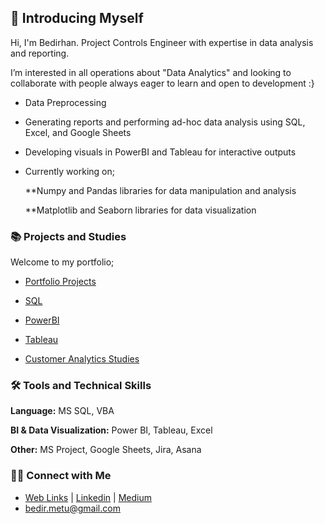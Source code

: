 
## 👋 Introducing Myself

Hi, I'm Bedirhan. Project Controls Engineer with expertise in data analysis and reporting. 

I’m interested in all operations about "Data Analytics" and looking to collaborate with people always eager to learn and open to development :}

- Data Preprocessing 
- Generating reports and performing ad-hoc data analysis using SQL, Excel, and Google Sheets
- Developing visuals in PowerBI and Tableau for interactive outputs
- Currently working on;
  
    **Numpy and Pandas libraries for data manipulation and analysis
  
    **Matplotlib and Seaborn libraries for data visualization



### 📚 Projects and Studies

Welcome to my portfolio;

- [Portfolio Projects](https://github.com/BedirK/Portfolio-Projects)

- [SQL](https://github.com/BedirK/SQL-Projects-Studies)

- [PowerBI](https://github.com/BedirK/PowerBI-Projects)

- [Tableau](https://github.com/BedirK/Tableau-Projects)

- [Customer Analytics Studies](https://github.com/BedirK/Customer-Analytics)
  
  
### 🛠️ Tools and Technical Skills

   **Language:** MS SQL, VBA
   
   **BI & Data Visualization:** Power BI, Tableau, Excel
   
   **Other:** MS Project, Google Sheets, Jira, Asana

### 👋🏻 Connect with Me

- [Web Links](https://linktr.ee/bdrhn) | [Linkedin](https://www.linkedin.com/in/bedirhankelez/) | [Medium](https://medium.com/@bedir_)
- bedir.metu@gmail.com
